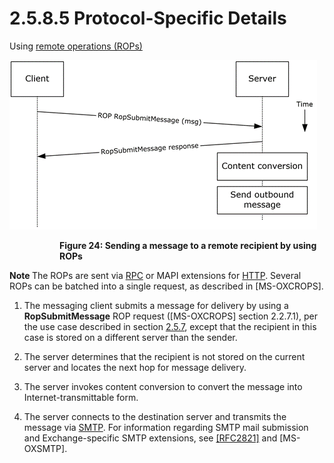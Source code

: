 <html dir="LTR" xmlns:mshelp="http://msdn.microsoft.com/mshelp" xmlns:ddue="http://ddue.schemas.microsoft.com/authoring/2003/5" xmlns:xlink="http://www.w3.org/1999/xlink" xmlns:tool="http://www.microsoft.com/tooltip">
    <head>
        <meta http-equiv="Content-Type" content="text/html; CHARSET=utf-8"></meta>
        <meta name="save" content="history"></meta>
        <title>2.5.8.5 Protocol-Specific Details</title>
        <xml>
            <mshelp:toctitle title="2.5.8.5 Protocol-Specific Details"></mshelp:toctitle>
            <mshelp:rltitle title="[MS-OXPROTO]: Protocol-Specific Details"></mshelp:rltitle>
            <mshelp:keyword index="A" term="7636f6fd-7546-43dd-b13f-4572631c9c93"></mshelp:keyword>
            <mshelp:attr name="DCSext.ContentType" value="open specification"></mshelp:attr>
            <mshelp:attr name="AssetID" value="7636f6fd-7546-43dd-b13f-4572631c9c93"></mshelp:attr>
            <mshelp:attr name="TopicType" value="kbRef"></mshelp:attr>
            <mshelp:attr name="DCSext.Title" value="[MS-OXPROTO]: Protocol-Specific Details" />
        </xml>
    </head>
    <body>
        <div id="header">
            <h1 class="heading">2.5.8.5 Protocol-Specific Details</h1>
        </div>
        <div id="mainSection">
            <div id="mainBody">
                <div id="allHistory" class="saveHistory"></div>
                <div id="sectionSection0" class="section" name="collapseableSection">
                    

<p>Using <a href="f888c37a-d994-4b91-96a5-e88cfbd66bd6.htm#gt_3369fdd6-36f8-4a62-9cd7-2738ffb5048f">remote operations (ROPs)</a></p>

<p><img id="MS-OXPROTO_pictbb53f26f-283d-4b34-9356-48f493680faf.png" src="MS-OXPROTO_files/image024.png" alt="Sending a message to a remote recipient by using ROPs" title="Sending a message to a remote recipient by using ROPs"></p>

<dl>
<dd>
<dl>
<dd>
<p><b>Figure 24: Sending a message to a
remote recipient by using ROPs</b></p>
</dd></dl></dd></dl>

<p><b>Note  </b>The ROPs are sent via <a href="f888c37a-d994-4b91-96a5-e88cfbd66bd6.htm#gt_8a7f6700-8311-45bc-af10-82e10accd331">RPC</a> or MAPI extensions for <a href="f888c37a-d994-4b91-96a5-e88cfbd66bd6.htm#gt_d72f1494-4917-4e9e-a9fd-b8f1b2758dcd">HTTP</a>. Several ROPs can be
batched into a single request, as described in <mshelp:link keywords="13af6911-27e5-4aa0-bb75-637b02d4f2ef" tabindex="0">[MS-OXCROPS]</mshelp:link>.</p>

<ol><li><p><span>    </span>The messaging
client submits a message for delivery by using a <b>RopSubmitMessage</b> ROP
request ([MS-OXCROPS] section <mshelp:link keywords="5723e77a-42ca-4565-a84f-79f32284c346" tabindex="0">2.2.7.1</mshelp:link>),
per the use case described in section <a href="f9893689-a4aa-423c-82a4-4c714bf90b31.htm">2.5.7</a>, except that the
recipient in this case is stored on a different server than the sender.</p>

</li><li><p><span>    </span>The server
determines that the recipient is not stored on the current server and locates
the next hop for message delivery.</p>

</li><li><p><span>    </span>The server
invokes content conversion to convert the message into Internet-transmittable
form.</p>

</li><li><p><span>    </span>The server
connects to the destination server and transmits the message via <a href="f888c37a-d994-4b91-96a5-e88cfbd66bd6.htm#gt_0678be67-e739-4e33-97fe-2b03b903a379">SMTP</a>. For information
regarding SMTP mail submission and Exchange-specific SMTP extensions, see <a href="https://go.microsoft.com/fwlink/?LinkId=90384">[RFC2821]</a> and <mshelp:link keywords="1056b1f9-1cad-4037-bf77-4023769ee85c" tabindex="0">[MS-OXSMTP]</mshelp:link>.</p>

</li></ol>
                </div>
            </div>
        </div>
    </body>
</html>